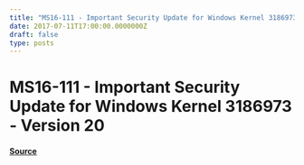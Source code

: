 ```yaml
---
title: "MS16-111 - Important Security Update for Windows Kernel 3186973 - Version 20"
date: 2017-07-11T17:00:00.0000000Z
draft: false
type: posts
---
```

# MS16-111 - Important Security Update for Windows Kernel 3186973 - Version 20









#### [Source](https://technet.microsoft.com/en-us/library/security/MS16-111)

